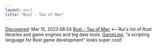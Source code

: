 ```yaml
---
layout: post
title: "Rust - Tao of Mac"
---
```

[Discovered](http://rolandtanglao.com/2020/07/29/p1-blogthis-checkvist-list-links-to-blog/): Mar 15, 2023 08:24  [Rust - Tao of Mac](https://taoofmac.com/space/dev/rust) <-- Rui's list of Rust libraries and game engines and big data tools. [GameLisp](https://gamelisp.rs/), "a scripting language for Rust game development" looks super cool!
